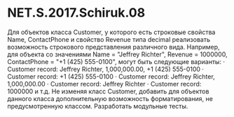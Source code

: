 # NET.S.2017.Schiruk.08
 Для объектов класса Customer, у которого есть строковые свойства Name, ContactPhone и свойство Revenue типа decimal
реализовать возможность строкового представления различного вида. Например, для объекта со значениями 
Name = "Jeffrey Richter", Revenue = 1000000, ContactPhone = "+1 (425) 555-0100", могут быть следующие варианты:
·          Customer record: Jeffrey Richter, 1,000,000.00, +1 (425) 555-0100
·          Customer record: +1 (425) 555-0100
·          Customer record: Jeffrey Richter, 1,000,000.00
·          Customer record: Jeffrey Richter
·          Customer record: 1000000 и т.д.
Не изменяя класс Customer, добавить для объектов данного класса дополнительную возможность форматирования, не предусмотренную классом. Разработать модульные тесты.
